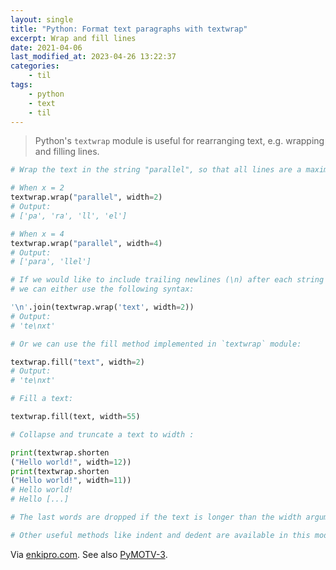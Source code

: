 ```yaml
---
layout: single
title: "Python: Format text paragraphs with textwrap"
excerpt: Wrap and fill lines
date: 2021-04-06
last_modified_at: 2023-04-26 13:22:37
categories:
    - til
tags:
    - python
    - text
    - til
---
```


> Python's `textwrap` module is useful for rearranging text, e.g. wrapping and filling lines.

```python
# Wrap the text in the string "parallel", so that all lines are a maximum of x characters long:

# When x = 2
textwrap.wrap("parallel", width=2)
# Output:
# ['pa', 'ra', 'll', 'el']

# When x = 4
textwrap.wrap("parallel", width=4)
# Output:
# ['para', 'llel']

# If we would like to include trailing newlines (\n) after each string of a certain width
# we can either use the following syntax:

'\n'.join(textwrap.wrap('text', width=2))
# Output:
# 'te\nxt'

# Or we can use the fill method implemented in `textwrap` module:

textwrap.fill("text", width=2)
# Output:
# 'te\nxt'

# Fill a text:

textwrap.fill(text, width=55)

# Collapse and truncate a text to width :

print(textwrap.shorten
("Hello world!", width=12))
print(textwrap.shorten
("Hello world!", width=11))
# Hello world!
# Hello [...]

# The last words are dropped if the text is longer than the width argument.

# Other useful methods like indent and dedent are available in this module.
```

Via [enkipro.com](https://app.enkipro.com/public/insight/56c75b1edc39f90600d79c53).
See also [PyMOTV-3](https://pymotw.com/3/textwrap/index.html).
